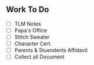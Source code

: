 ## Work To Do 
- [ ] TLM Notes
- [ ] Papa's Office
- [ ] Stitch Sweater 
- [ ] Character Cert.
- [ ] Parents & Stuendents Affidavit 
- [ ] Collect all Document
